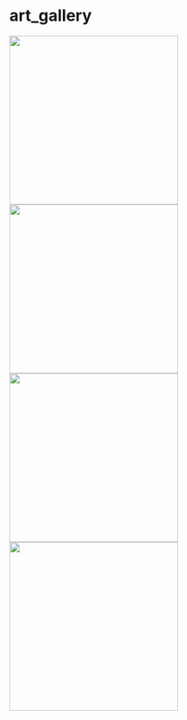 # art_gallery

<img src="https://github.com/MayYaminThant/gold_price/blob/main/assets/images/art_gallery_signup.jpg?raw=true" width="300">

<img src="https://github.com/MayYaminThant/gold_price/blob/main/assets/images/art_gallery_login.jpg?raw=true" width="300">

<img src="https://github.com/MayYaminThant/gold_price/blob/main/assets/images/art_gallery_main_page.jpg?raw=true" width="300">

<img src="https://github.com/MayYaminThant/gold_price/blob/main/assets/images/art_gallery_detail.jpg?raw=true" width="300">